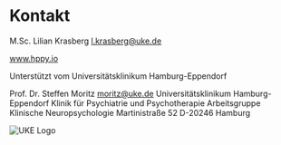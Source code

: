 # Kontakt

M.Sc. Lilian Krasberg
l.krasberg@uke.de

www.hppy.io

Unterstützt vom Universitätsklinikum Hamburg-Eppendorf

Prof. Dr. Steffen Moritz
moritz@uke.de 
Universitätsklinikum Hamburg-Eppendorf
Klinik für Psychiatrie und Psychotherapie
Arbeitsgruppe Klinische Neuropsychologie
Martinistraße 52
D-20246 Hamburg

![UKE Logo](ukeIcon)

